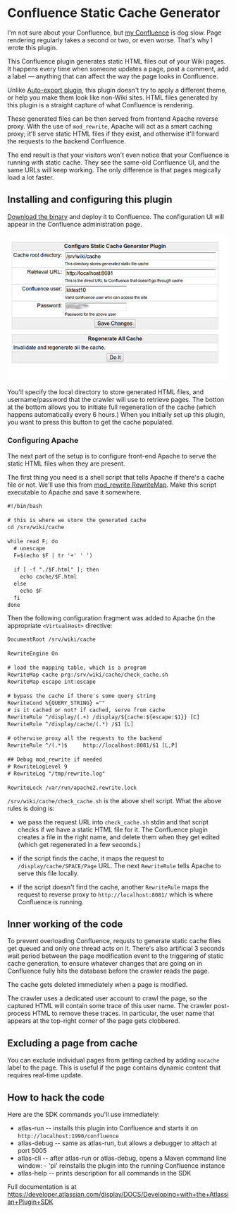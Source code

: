 Confluence Static Cache Generator
=================================

I'm not sure about your Confluence, but [my Confluence](http://wiki.jenkins-ci.org/) is dog slow. Page rendering regularly
takes a second or two, or even worse. That's why I wrote this plugin.

This Confluence plugin generates static HTML files out of your Wiki pages.
It happens every time when someone updates a page, post a comment, add a label &mdash; anything that can affect
the way the page looks in Confluence.

Unlike [Auto-export plugin](https://marketplace.atlassian.com/plugins/com.atlassian.confluence.extra.autoexport),
this plugin doesn't try to apply a different theme, or help you make them look like non-Wiki sites. HTML files
generated by this plugin is a straight capture of what Confluence is rendering.

These generated files can be then served from frontend Apache reverse proxy. With the use of `mod_rewrite`, Apache
will act as a smart caching proxy; it'll serve static HTML files if they exist, and otherwise it'll forward the requests
to the backend Confluence.

The end result is that your visitors won't even notice that your Confluence is running with static cache. They see
the same-old Confluence UI, and the same URLs will keep working. The only difference is that pages magically load
a lot faster.


Installing and configuring this plugin
--------------------------------------
[Download the binary]() and deploy it to Confluence. The configuration UI will appear in the Confluence administration page.

![Confluence Admin UI](config-ui.png)

You'll specify the local directory to store generated HTML files, and username/password that the crawler will use
to retrieve pages. The botton at the bottom allows you to initiate full regeneration of the cache (which happens
automatically every 6 hours.) When you initially set up this plugin, you want to press this button to get the cache
populated.


### Configuring Apache

The next part of the setup is to configure front-end Apache to serve the static HTML files when they are present.

The first thing you need is a shell script that tells Apache if there's a cache file or not. We'll use this
from [mod_rewrite RewriteMap](http://httpd.apache.org/docs/current/mod/mod_rewrite.html#rewritemap). Make
this script executable to Apache and save it somewhere.

    #!/bin/bash

    # this is where we store the generated cache
    cd /srv/wiki/cache

    while read F; do
      # unescape
      F=$(echo $F | tr '+' ' ')

      if [ -f "./$F.html" ]; then
        echo cache/$F.html
      else
        echo $F
      fi
    done

Then the following configuration fragment was added to Apache (in the appropriate `<VirtualHost>` directive:

    DocumentRoot /srv/wiki/cache

    RewriteEngine On

    # load the mapping table, which is a program
    RewriteMap cache prg:/srv/wiki/cache/check_cache.sh
    RewriteMap escape int:escape

    # bypass the cache if there's some query string
    RewriteCond %{QUERY_STRING} =""
    # is it cached or not? if cached, serve from cache
    RewriteRule ^/display/(.+) /display/${cache:${escape:$1}} [C]
    RewriteRule ^/display/cache/(.*) /$1 [L]

    # otherwise proxy all the requests to the backend
    RewriteRule ^/(.*)$     http://localhost:8081/$1 [L,P]

    ## Debug mod_rewrite if needed
    # RewriteLogLevel 9
    # RewriteLog "/tmp/rewrite.log"

    RewriteLock /var/run/apache2.rewrite.lock

`/srv/wiki/cache/check_cache.sh` is the above shell script. What the above rules is doing is:

* we pass the request URL into `check_cache.sh` stdin and that script checks if we have
  a static HTML file for it. The Confluence plugin creates a file in the right name,
  and delete them when they get edited (which get regenerated in a few seconds.)

* if the script finds the cache, it maps the request to `/display/cache/SPACE/Page` URL.
  The next `RewriteRule` tells Apache to serve this file locally.

* if the script doesn't find the cache, another `RewriteRule` maps the request to
  reverse proxy to `http://localhost:8081/` which is where Confluence is running.


Inner working of the code
-------------------------

To prevent overloading Confluence, requsts to generate static cache files get queued and only
one thread acts on it. There's also artificial 3 seconds wait period between the page modification
event to the triggering of static cache generation, to ensure whatever changes that are going on
in Confluence fully hits the database before the crawler reads the page.

The cache gets deleted immediately when a page is modified.

The crawler uses a dedicated user account to crawl the page, so the captured HTML will contain
some trace of this user name. The crawler post-process HTML to remove these traces. In particular,
the user name that appears at the top-right corner of the page gets clobbered.

Excluding a page from cache
---------------------------
You can exclude individual pages from getting cached by adding `nocache` label to the page.
This is useful if the page contains dynamic content that requires real-time update.


How to hack the code
--------------------
Here are the SDK commands you'll use immediately:

* atlas-run   -- installs this plugin into Confluence and starts it on `http://localhost:1990/confluence`
* atlas-debug -- same as atlas-run, but allows a debugger to attach at port 5005
* atlas-cli   -- after atlas-run or atlas-debug, opens a Maven command line window:
                 - 'pi' reinstalls the plugin into the running Confluence instance
* atlas-help  -- prints description for all commands in the SDK

Full documentation is at https://developer.atlassian.com/display/DOCS/Developing+with+the+Atlassian+Plugin+SDK
